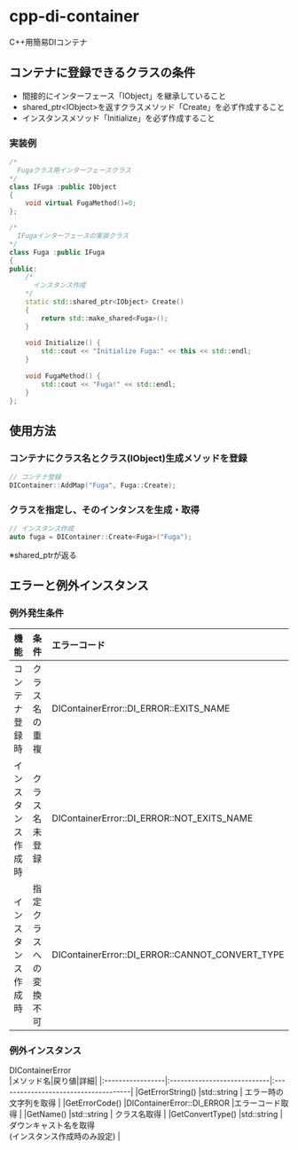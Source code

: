 # cpp-di-container
C++用簡易DIコンテナ

## コンテナに登録できるクラスの条件
* 間接的にインターフェース「IObject」を継承していること
* shared_ptr\<IObject\>を返すクラスメソッド「Create」を必ず作成すること
* インスタンスメソッド「Initialize」を必ず作成すること

### 実装例  
```cpp
/*
  Fugaクラス用インターフェースクラス
*/
class IFuga :public IObject
{
    void virtual FugaMethod()=0;
};

/*
  IFugaインターフェースの実装クラス
*/
class Fuga :public IFuga
{
public:
    /*
      インスタンス作成
    */
    static std::shared_ptr<IObject> Create()
    {
        return std::make_shared<Fuga>();
    }
 
    void Initialize() {
        std::cout << "Initialize Fuga:" << this << std::endl;
    }
 
    void FugaMethod() {
        std::cout << "Fuga!" << std::endl;
    }
};
```

## 使用方法
### **コンテナにクラス名とクラス(IObject)生成メソッドを登録**
```cpp
// コンテナ登録
DIContainer::AddMap("Fuga", Fuga::Create);
```

### **クラスを指定し、そのインタンスを生成・取得**
```cpp
// インスタンス作成
auto fuga = DIContainer::Create<Fuga>("Fuga");
```
※shared_ptrが返る  

## エラーと例外インスタンス

### 例外発生条件
|機能|条件|エラーコード|
|:-----------------|:--------------------|:-------------------------------------|
|コンテナ登録時     |クラス名の重複         |DIContainerError::DI_ERROR::EXITS_NAME          |
|インスタンス作成時 |クラス名未登録         |DIContainerError::DI_ERROR::NOT_EXITS_NAME      |
|インスタンス作成時 |指定クラスへの変換不可  |DIContainerError::DI_ERROR::CANNOT_CONVERT_TYPE |

### 例外インスタンス
DIContainerError  
|メソッド名|戻り値|詳細|
|:-----------------|:----------------------------|:-------------------------------------|
|GetErrorString()  |std::string                  | エラー時の文字列を取得                 |
|GetErrorCode()    |DIContainerError::DI_ERROR   |エラーコード取得                       |
|GetName()         |std::string                  | クラス名取得                          |
|GetConvertType()  |std::string                  | ダウンキャスト名を取得<br>(インスタンス作成時のみ設定)  |
